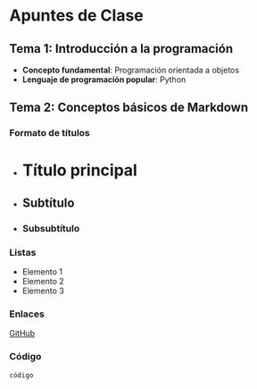 # Apuntes de Clase

## Tema 1: Introducción a la programación

- **Concepto fundamental**: Programación orientada a objetos
- **Lenguaje de programación popular**: Python

## Tema 2: Conceptos básicos de Markdown

### Formato de títulos

- # Título principal
- ## Subtítulo
- ### Subsubtítulo

### Listas

- Elemento 1
- Elemento 2
- Elemento 3

### Enlaces

[GitHub](https://github.com)

### Código

`código`